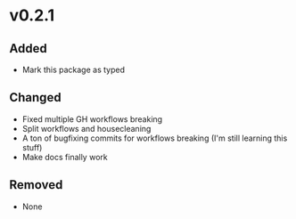 # v0.2.1

## Added

- Mark this package as typed

## Changed

- Fixed multiple GH workflows breaking
- Split workflows and housecleaning
- A ton of bugfixing commits for workflows breaking (I'm still learning this stuff)
- Make docs finally work

## Removed

- None